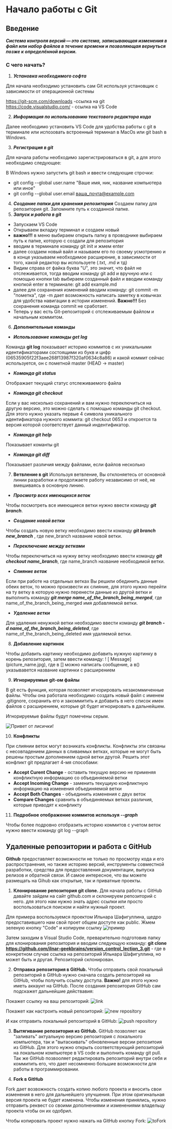 # Начало работы с Git

## Введение
***Система контроля версий — это система, записывающая изменения в файл или набор файлов в течение времени и позволяющая вернуться позже к определённой версии.***

### **С чего начать?** 
1. ***Установка необходимого софта***

 Для начала необходимо установить сам Git используя установщик с зависимости от операционной системы 
  
https://git-scm.com/downloads  -ссылка на git
https://code.visualstudio.com/ - ссылка на VS Code

2. ***Информация по использованию текстового редактора кода***

Далее необходимо установить VS Code для удобства работы с git в терминале или испозовать встроенный терминал в MacOs или git bash в Windows.

3. ***Регистрация в git***

Для начала работы необходимо зарегистрироваться в git, а для этого необходимо следующее:
    
В Windows нужно запустить git bash и ввести следующие строчки:
* git config --global user.name "Ваше имя, ник, название компьютера или иное"
* git config --global user.email ваша_почта@example.com

4. ***Создание папки для хранения репозитория***
Создаем папку для репозитория git. Запомните путь к созданной папке.
5. ***Запуск и работа в git***

* Запускаем VS Code
* Открываем вкладку терминал и создаем новый
* **важно!!!** в меню выбираем открыть папку в проводнике выбираем путь к папке, которую с создали для репозитория
* вводим в терминале команду git init и жмем enter
* далее создаем новый вайл и называем его по своему усмотрению и в конце указываем необходимое расширение, в зависимости от того, какой редактор вы используете (.txt, .md и тд)
* Видим справа от файка буква "U", это значит, что файл не отслеживается, тогда вводим команду git add и вручную или с помощью кнопки tab выбираем созданный файл и вводим команду кнопкой enter в терминале: git add example.md 
* далее для сохранения изменений вводим команду: git commit -m "пометка", где -m дает возможность написать заметку в ковычках для удобства навигации в истории изменений. 
**Важно!!!** Без сохранения команда commit не сработает.
* Теперь у вас есть Git-репозиторий с отслеживаемым файлом и начальным коммитом.

6. **Дополнительные команды**

* ***Использование команды get log***

Команда **git log** показывает историю коммитов с их уникальными идентификаторами состоящими из букв и цифр (06535905f22f3aee268f13987f320af0634c8a86) и какой коммит сейчас используется, он с пометной master (HEAD -> master)
* ***Команда git status***

Отображает текущий статус отслеживаемого файла

* ***Команда git checkout***

Если у вас несколько сохранений и вам нужно переключиться на другую версию, это можно сделать с помощью команды git checkout. Для этого нужно указать первые 4 символа уникального идентификатора нужного коммита: git checkout 0653 и откроется та версия которой соответствует данный индентификатор.

* ***Команда git help***

Показывает команты git

* ***Команда git diff*** 

Показывает различия между файлами, если файлов несколько 

7. **Ветвление в git**
Используя ветвление, Вы отклоняетесь от основной линии разработки и продолжаете работу независимо от неё, не вмешиваясь в основную линию.

* ***Просмотр всех имеющихся веток***

Чтобы посмотреть все имеющиеся ветки нужно ввести команду __*git branch*__.

* ***Создание новой ветки***

Чтобы создать новую ветку необходимо ввести команду __*git branch new_branch*__ , где new_branch название новой ветки.

* ***Переключение между ветками***

Чтобы переключиться на нужну ветку необходимо ввести команду __*git checkout name_branch*__, где name_branch название необходимой ветки.

* ***Слияние веток***

Если при работе на отдельных ветках Вы решили обединить данные обеих веток, то можно произвести их слияние, для этого нужно перейти на ту ветку в которую нужно перенести данные из другой ветки и выполнить команду __*git merge name_of_the_branch_being_merged*__, где name_of_the_branch_being_merged имя добавляемой ветки.

* ***Удаление ветки***

Для удаления ненужной ветки необходимо ввести команду __*git branch -d name_of_the_branch_being_deleted*__, где name_of_the_branch_being_deleted имя удаляемой ветки.

8. **Добавление картинок**

Чтобы добавить картинку необходимо добавить нужную картинку в корень репозитория, затем ввести команду:  ! [ Message] (picture_name.jpg), где в [] можно написать сообщение, а в() указывавется название картинки с расширением

9. **Игнорируемые git-ом файлы**

В git есть функция, которая позволяет игнорировать незакоммиченные файлы. Чтобы она работала необходимо создать новый файл с именем .gitignore, сохранить его и закоммитить и добавить в него список имен файлов с расширением, которые git будет игнорировать в дальнейшем.

Игнорируемые файлы будут помечены серым.

![Привет от лисички!](fox.png)


10. **Конфликты**

При слиянии веток могут возникать конфликты. Конфликты эти связаны с несовпадением данных в сливаемых ветках, которые не могут быть решены простым дополнением одной ветки другой.
Решить этот конфликт git предлагает 4-мя способами:

* __Accept Curent Change__ - оставить текущую версию не применяя  конфликтную информацию со объединяемой ветки 
* __Accept Incoming Change__ - заменить текущиую конфликтную информацию на изменения объединяемой ветки 
* __Accept Both Changes__ - объединить изменения с двух веток
* __Compare Changes__ сравнить в объединяемых ветках различия, которые приводят к конфликту

  
11. **Подробное отображение коммитов используя _--graph_**

Чтобы более подровно отобразить историю коммитов с учетом веток нужно ввести команду git log --graph

## Удаленные репозитории и работа с GitHub

**Github** предоставляет возможности не только по просмотру кода и его распространения, но также историю версий, инструменты совместной разработки, средства для предоставления документации, выпуска релизов и обратной связи. И самое интересное, что вы можете размещать на Gihub как открытые, так и приватные проекты. 

1. **Клонирование репозитория git clone.** Для начала работы с GitHub давайте зайдем на сайт github.com и склонируем репозиторий с него. для этого нам нужно знать адрес ссылки или просто воспользоваться поиском и найти нужный проект.

Для примера воспользуемся проектом Ильнара Шафигуллина, щедро предоставившего нам свой проет общем доступе как public. Жмем зеленую кнопку "Code" и копируем ссылку
![пример](fox.png)

Затем заходим в Visual Studio Code, преварительно подготовив папку для клонирования репозитория и вводим следующую команду:
**git clone https://github.com/ilnar-geekbrains/version_control_lection_3.git** - где в конкретном случае ссылка на репозиторий Ильнара Шафигуллина, но может быть и другая. Репозиторий склонирован.

2. **Отправка репозитория в GitHub.** Чтобы отправить свой локальный репозиторий в GitHub нужно сначала создать репозиторий на GitHub, чтобы получить ссылку доступа. **Важно!** для этого нужно иметь аккаунт на GitHub. 
После создания репозитория GitHub сам подскажет дальнейшие действавия:

Покажет ссылку на ваш репозиторий:
![link](LinkOfRrepository.PNG)

Покажет как настроить новый репозиторий:
![new repository](NewRepository.PNG)

И как отправить локальный репозиторий в GitHub:
![push repository](PushRepository.PNG)

3. **Вытягивание репозитория из GitHub.** 
GitHub позволяет как "заливать" актуальную версию репозитория с локального компьютера, так и "вытаскивать" обновленные версии репозитоия из GitHub. Для этого нужно открыть соответствующий репозиторий на локальном компьютере в VS code и выполнить команду git pull. Так же GitHub позвооляет редактировать репозиторий внутри себя и коммитить его, что дает несомненно большие возможности для работы в программировании.

4. **Fork в GitHub**

Fork дает возвожность создать копию любого проекта и вносить свои изменения в него для дальнейшего улучшения. При этом оригинальная версия проекта не будет изменена. Чтобы изменения принялись, нужно отправить реквест со своими дополнениями и изменениями владельцу проекта чтобы он их одобрил. 

Чтобы копировать проект нужно нажать на GitHub кнопку Fork:
![toFork](toFork.png)
